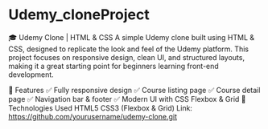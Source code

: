 # Udemy_cloneProject
🎓 Udemy Clone | HTML & CSS
A simple Udemy clone built using HTML & CSS, designed to replicate the look and feel of the Udemy platform. This project focuses on responsive design, clean UI, and structured layouts, making it a great starting point for beginners learning front-end development.

🚀 Features
✅ Fully responsive design
✅ Course listing page
✅ Course detail page
✅ Navigation bar & footer
✅ Modern UI with CSS Flexbox & Grid
📌 Technologies Used
HTML5
CSS3 (Flexbox & Grid)
Link: https://github.com/yourusername/udemy-clone.git


